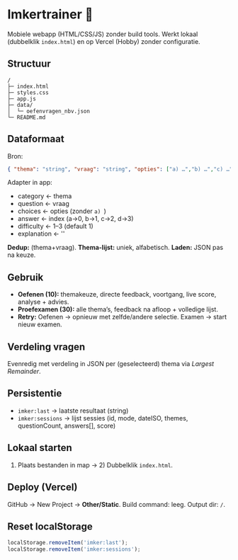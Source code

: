 # Imkertrainer 🐝

Mobiele webapp (HTML/CSS/JS) zonder build tools. Werkt lokaal (dubbelklik `index.html`) en op Vercel (Hobby) zonder configuratie.

## Structuur
```
/
├─ index.html
├─ styles.css
├─ app.js
├─ data/
│  └─ oefenvragen_nbv.json
└─ README.md
```

## Dataformaat
Bron:
```json
{ "thema": "string", "vraag": "string", "opties": ["a) …","b) …","c) …","d) …"], "antwoord": "a|b|c|d", "difficulty": 1, "explanation": "" }
```
Adapter in app:
- category ← thema
- question ← vraag
- choices ← opties (zonder `a) `)
- answer ← index (a→0, b→1, c→2, d→3)
- difficulty ← 1–3 (default 1)
- explanation ← ''

**Dedup:** (thema+vraag). **Thema-lijst:** uniek, alfabetisch. **Laden:** JSON pas na keuze.

## Gebruik
- **Oefenen (10):** themakeuze, directe feedback, voortgang, live score, analyse + advies.
- **Proefexamen (30):** alle thema’s, feedback na afloop + volledige lijst.
- **Retry:** Oefenen → opnieuw met zelfde/andere selectie. Examen → start nieuw examen.

## Verdeling vragen
Evenredig met verdeling in JSON per (geselecteerd) thema via *Largest Remainder*.

## Persistentie
- `imker:last` → laatste resultaat (string)
- `imker:sessions` → lijst sessies (id, mode, dateISO, themes, questionCount, answers[], score)

## Lokaal starten
1) Plaats bestanden in map → 2) Dubbelklik `index.html`.

## Deploy (Vercel)
GitHub → New Project → **Other/Static**. Build command: leeg. Output dir: `/`.

## Reset localStorage
```js
localStorage.removeItem('imker:last');
localStorage.removeItem('imker:sessions');
```
